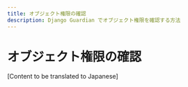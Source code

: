 ```yaml
---
title: オブジェクト権限の確認
description: Django Guardian でオブジェクト権限を確認する方法
---
```


# オブジェクト権限の確認

[Content to be translated to Japanese]

<!-- This page content will be translated from the main English userguide/checks.md -->
